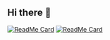 ## Hi there 👋

 [![ReadMe Card](https://github-readme-stats.vercel.app/api?username=HidakaRintaro&show_icons=true&theme=gotham)](https://github.com/Hidakarintaro)
 [![ReadMe Card](https://github-readme-stats.vercel.app/api/top-langs/?username=HidakaRintaro)](https://github.com/Hidakarintaro)

